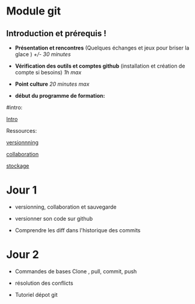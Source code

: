 # Module git


## Introduction et prérequis !

- **Présentation et rencontres** (Quelques échanges et jeux pour briser la glace ) _+/- 30 minutes_
- **Vérification des outils et comptes github** (installation et création de compte si besoins) _1h max_
- **Point culture** _20 minutes max_

- **début du programme de formation:**

#intro:

[Intro](https://tutogit.netlify.app/)

Ressources:

[versionnning](https://github.com/JulienV-IT/Module-Git/blob/master/versionning.md)

[collaboration](https://github.com/JulienV-IT/Module-Git/blob/master/collaborate.md)

[stockage](https://github.com/JulienV-IT/Module-Git/blob/master/stockage.md)

# Jour 1


- versionning, collaboration et sauvegarde

- versionner son code sur github

- Comprendre les diff dans l'historique des commits


# Jour 2

- Commandes de bases Clone , pull, commit, push

- résolution des conflicts

- Tutoriel dépot git
